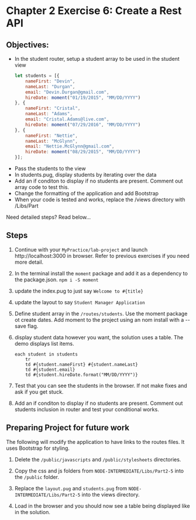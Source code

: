 # Chapter 2 Exercise 6: Create a Rest API

## Objectives:
* In the student router, setup a student array to be used in the student view
	``` javascript
	let students = [{
		nameFirst: "Devin",
		nameLast: "Durgan",
		email: "Devin.Durgan@gmail.com",
		hireDate: moment("01/19/2015", "MM/DD/YYYY")
	}, {
		nameFirst: "Cristal",
		nameLast: "Adams",
		email: "Cristal.Adams@live.com",
		hireDate: moment("07/29/2016", "MM/DD/YYYY")
	}, {
		nameFirst: "Nettie",
		nameLast: "McGlynn",
		email: "Nettie.McGlynn@gmail.com",
		hireDate: moment("08/29/2015", "MM/DD/YYYY")
	}];
	```
* Pass the students to the view
* In students.pug, display students by iterating over the data 
* Add an if conditon to display if no students are present. Comment out array code to test this.
* Change the formatting of the application and add Bootstrap
* When your code is tested and works, replace the /views directory with /Libs/Part

Need detailed steps?
Read below...

## Steps

1. Continue with your `MyPractice/lab-project` and launch http://localhost:3000 in browser. Refer to previous exercises if you need more detail.

1. In the terminal install the `moment` package and add it as a dependency to the package.json.
`npm i -S moment`

1. update the index.pug to just say `Welcome to #{title}`

1. update the layout to say `Student Manager Application`

1. Define student array in the `/routes/students`. Use the moment package ot create dates. Add moment to the project using an nom install with a --save flag.

1. display student data however you want, the solution uses a table. The demo displays list items.
	```
	each student in students
		tr
		td #{student.nameFirst} #{student.nameLast}
		td #{student.email}
		td #{student.hireDate.format("MM/DD/YYYY")}
	```
1. Test that you can see the students in the browser. If not make fixes and ask if you get stuck.

1. Add an if conditon to display if no students are present. Comment out students inclusion in router and test your conditional works.

## Preparing Project for future work
The following will modify the application to have links to the routes files.
It uses Bootstrap for styling. 

1. Delete the `/public/javascripts` and `/public/stylesheets` directories. 

1. Copy the css and js folders from `NODE-INTERMEDIATE/Libs/Part2-5` into the `/public` folder.

1. Replace the `layout.pug` and `students.pug` from `NODE-INTERMEDIATE/Libs/Part2-5` into the views directory.

1. Load in the browser and you should now see a table being displayed like in the solution.